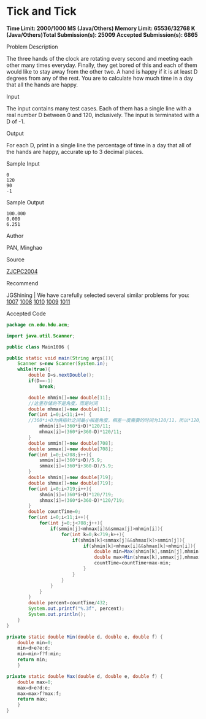 # Tick and Tick

**Time Limit: 2000/1000 MS (Java/Others)    Memory Limit: 65536/32768 K (Java/Others)Total Submission(s): 25009    Accepted Submission(s): 6865**

Problem Description

The three hands of the clock are rotating every second and meeting each other many times everyday. Finally, they get bored of this and each of them would like to stay away from the other two. A hand is happy if it is at least D degrees from any of the rest. You are to calculate how much time in a day that all the hands are happy.

 



Input

The input contains many test cases. Each of them has a single line with a real number D between 0 and 120, inclusively. The input is terminated with a D of -1.

 



Output

For each D, print in a single line the percentage of time in a day that all of the hands are happy, accurate up to 3 decimal places.

 



Sample Input

```
0
120
90
-1
```

 



Sample Output

```
100.000
0.000
6.251
```

 



Author

PAN, Minghao

 



Source

[ZJCPC2004](http://acm.hdu.edu.cn/search.php?field=problem&key=ZJCPC2004&source=1&searchmode=source)

 



Recommend

JGShining   |   We have carefully selected several similar problems for you:  [1007](http://acm.hdu.edu.cn/showproblem.php?pid=1007) [1008](http://acm.hdu.edu.cn/showproblem.php?pid=1008) [1010](http://acm.hdu.edu.cn/showproblem.php?pid=1010) [1009](http://acm.hdu.edu.cn/showproblem.php?pid=1009) [1011](http://acm.hdu.edu.cn/showproblem.php?pid=1011) 





Accepted Code

```java
package cn.edu.hdu.acm;

import java.util.Scanner;

public class Main1006 {

public static void main(String args[]){
    Scanner s=new Scanner(System.in);
    while(true){
        double D=s.nextDouble(); 
        if(D==-1)
            break;

        double mhmin[]=new double[11];
        //这里存储的不是角度，而是时间
        double mhmax[]=new double[11];
        for(int i=0;i<11;i++) { 
        //360*i+D为俩指针之间最小相差角度，相差一度需要的时间为120/11，所以*120/11转换为相差这么多度需要的时间。
        	mhmin[i]=(360*i+D)*120/11;
            mhmax[i]=(360*i+360-D)*120/11;
        }
        double smmin[]=new double[708];
        double smmax[]=new double[708];
        for(int i=0;i<708;i++){
            smmin[i]=(360*i+D)/5.9;
            smmax[i]=(360*i+360-D)/5.9;
        }
        double shmin[]=new double[719];
        double shmax[]=new double[719];
        for(int i=0;i<719;i++){
            shmin[i]=(360*i+D)*120/719;
            shmax[i]=(360*i+360-D)*120/719;
        }
        double countTime=0;
        for(int i=0;i<11;i++){
            for(int j=0;j<708;j++){
                if(smmin[j]<mhmax[i]&&smmax[j]>mhmin[i]){
                    for(int k=0;k<719;k++){
                        if(shmin[k]<smmax[j]&&shmax[k]>smmin[j]){
                            if(shmin[k]<mhmax[i]&&shmax[k]>mhmin[i]){
                                double min=Max(shmin[k],smmin[j],mhmin[i]);
                                double max=Min(shmax[k],smmax[j],mhmax[i]);
                                countTime=countTime+max-min;
                            }
                        }
                    }
                }
            }
        }
        double percent=countTime/432;
        System.out.printf("%.3f", percent);
        System.out.println();
	}
}

private static double Min(double d, double e, double f) {
    double min=0;
    min=d>e?e:d;
    min=min>f?f:min;
    return min;
	}

private static double Max(double d, double e, double f) {
    double max=0;
    max=d>e?d:e;
    max=max>f?max:f;
    return max;
	}
}
```

